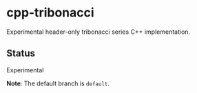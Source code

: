 # cpp-tribonacci
Experimental header-only tribonacci series C++ implementation.

## Status
Experimental

**Note**: The default branch is `default`.
